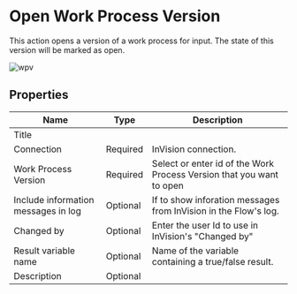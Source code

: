 # Open Work Process Version


This action opens a version of a work process for input. The state of this version will be marked as open.

![wpv](https://profitbasedocs.blob.core.windows.net/flowimages/Open-wpv.png)

## Properties

| Name                 | Type     | Description                         |
|----------------------|----------|-------------------------------------|
| Title                |          |                                     |
| Connection           | Required | InVision connection.                 |
| Work Process Version | Required | Select or enter id of the Work Process Version that you want to open |
| Include information messages in log | Optional |If to show inforation messages from InVision in the Flow's log. |
| Changed by           | Optional | Enter the user Id to use in InVision's "Changed by" |
| Result variable name | Optional | Name of the variable containing a true/false result. |
| Description          | Optional |                                     |